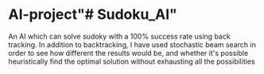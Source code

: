 # AI-project"# Sudoku_AI" 
An AI which can solve sudoky with a 100% success rate using back tracking.
In addition to backtracking, I have used stochastic beam search in order to see
how different the results would be, and whether it's possible heuristically find the optimal
solution without exhausting all the possibilities